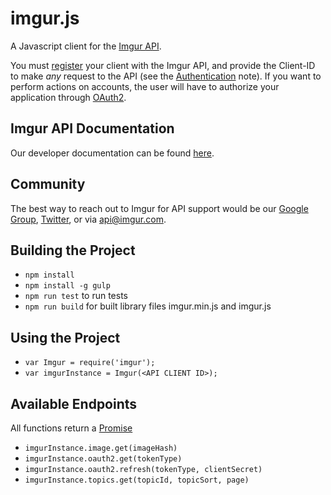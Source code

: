 imgur.js
===========

A Javascript client for the [Imgur API](http://api.imgur.com/).

You must [register](http://api.imgur.com/oauth2/addclient) your client with the Imgur API, and provide the Client-ID to
make *any* request to the API (see the [Authentication](https://api.imgur.com/#authentication) note). If you want to
perform actions on accounts, the user will have to authorize your application through [OAuth2](https://api.imgur.com/oauth2).

Imgur API Documentation
-----------------------

Our developer documentation can be found [here](https://api.imgur.com/).

Community
---------

The best way to reach out to Imgur for API support would be our
[Google Group](https://groups.google.com/forum/#!forum/imgur), [Twitter](https://twitter.com/imgurapi), or via
 api@imgur.com.

Building the Project
--------------------

  - `npm install`
  - `npm install -g gulp`
  - `npm run test` to run tests
  - `npm run build` for built library files imgur.min.js and imgur.js

Using the Project
-----------------

  - `var Imgur = require('imgur');`
  - `var imgurInstance = Imgur(<API CLIENT ID>);`

Available Endpoints
-------------------
All functions return a [Promise](https://developer.mozilla.org/en-US/docs/Web/JavaScript/Reference/Global_Objects/Promise)
  - `imgurInstance.image.get(imageHash)`
  - `imgurInstance.oauth2.get(tokenType)`
  - `imgurInstance.oauth2.refresh(tokenType, clientSecret)`
  - `imgurInstance.topics.get(topicId, topicSort, page)`



